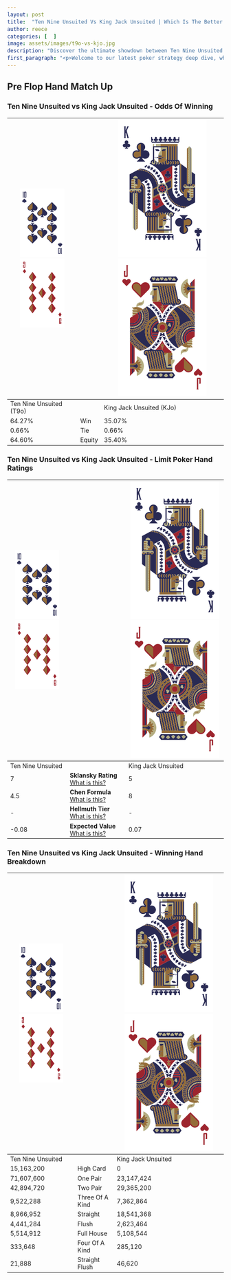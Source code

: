 ```yaml
---
layout: post
title:  "Ten Nine Unsuited Vs King Jack Unsuited | Which Is The Better Hand In Poker? A Complete Guide"
author: reece
categories: [  ]
image: assets/images/t9o-vs-kjo.jpg
description: "Discover the ultimate showdown between Ten Nine Unsuited and King Jack Unsuited in poker! Uncover the odds, strategies, and scenarios where one hand triumphs over the other. Get ready to up your poker game with this thrilling analysis."
first_paragraph: "<p>Welcome to our latest poker strategy deep dive, where we're pitting two distinct hands against each other in a high-stakes showdown: Ten Nine Unsuited vs King Jack Unsuited.</p><p>In the dynamic world of poker, every decision counts, and knowing which hand holds the upper hand is key to your success at the table.</p><p>In this article, we'll dissect these two hands, explore the scenarios where one dominates the other, and equip you with the knowledge to make strategic choices that can tip the odds in your favor.</p><p>Get ready to unravel the intriguing dynamics of these poker hands and elevate your game to new heights.</p>"
---
```




[comment]: # (sp0)

## Pre Flop Hand Match Up

<div class="table hand-ratings" markdown="1"> 



### Ten Nine Unsuited vs King Jack Unsuited - Odds Of Winning


    
| ![image info](assets/images/hand1/T.png) ![image info](assets/images/hand1/9o.png) |  | ![image info](assets/images/hand2/K.png) ![image info](assets/images/hand2/Jo.png) |
| -------- | -------- | -------- |
| Ten Nine Unsuited (T9o) |  | King Jack Unsuited (KJo) |
| 64.27% | Win | 35.07% |
| 0.66% | Tie | 0.66% |
| 64.60% | Equity | 35.40% |




[comment]: # (sp1)



### Ten Nine Unsuited vs King Jack Unsuited - Limit Poker Hand Ratings


    
| ![image info](assets/images/hand1/T.png) ![image info](assets/images/hand1/9o.png) |  | ![image info](assets/images/hand2/K.png) ![image info](assets/images/hand2/Jo.png) |
| -------- | -------- | -------- |
| Ten Nine Unsuited |  | King Jack Unsuited |
| 7 | **Sklansky Rating** [What is this?](/sklansky-rating-explained) | 5 |
| 4.5 | **Chen Formula** [What is this?](/chen-formula-explained) | 8 |
| - | **Hellmuth Tier** [What is this?](/Hellmuth-tier-explained) | - |
| -0.08 | **Expected Value** [What is this?](/expected-value-explained) | 0.07 |




[comment]: # (sp2)



### Ten Nine Unsuited vs King Jack Unsuited - Winning Hand Breakdown


    
| ![image info](assets/images/hand1/T.png) ![image info](assets/images/hand1/9o.png) |  | ![image info](assets/images/hand2/K.png) ![image info](assets/images/hand2/Jo.png) |
| -------- | -------- | -------- |
| Ten Nine Unsuited |  | King Jack Unsuited |
| 15,163,200 | High Card | 0 |
| 71,607,600 | One Pair | 23,147,424 |
| 42,894,720 | Two Pair | 29,365,200 |
| 9,522,288 | Three Of A Kind | 7,362,864 |
| 8,966,952 | Straight | 18,541,368 |
| 4,441,284 | Flush | 2,623,464 |
| 5,514,912 | Full House | 5,108,544 |
| 333,648 | Four Of A Kind | 285,120 |
| 21,888 | Straight Flush | 46,620 |




[comment]: # (sp3)



</div>

[comment]: # (sp4)



[comment]: # (sp5)

